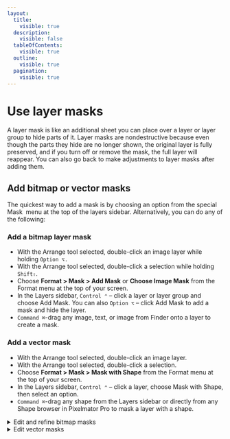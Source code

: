 ```yaml
---
layout:
  title:
    visible: true
  description:
    visible: false
  tableOfContents:
    visible: true
  outline:
    visible: true
  pagination:
    visible: true
---
```


# Use layer masks

A layer mask is like an additional sheet you can place over a layer or layer group to hide parts of it. Layer masks are nondestructive because even though the parts they hide are no longer shown, the original layer is fully preserved, and if you turn off or remove the mask, the full layer will reappear. You can also go back to make adjustments to layer masks after adding them.

## Add bitmap or vector masks

The quickest way to add a mask is by choosing an option from the special Mask <img src="https://help.pixelmator.com/pixelmator-pro/3.5/assets/English/1649061178000.png" alt="" data-size="line"> menu at the top of the layers sidebar. Alternatively, you can do any of the following:

### Add a bitmap layer mask

* With the Arrange tool selected, double-click an image layer while holding `Option ⌥.`
* With the Arrange tool selected, double-click a selection while holding `Shift⇧`.
* Choose **Format > Mask > Add Mask** or **Choose Image Mask** from the Format menu at the top of your screen.
* In the Layers sidebar, `Control ⌃` – click a layer or layer group and choose Add Mask. You can also `Option ⌥` – click Add Mask to add a mask and hide the layer.
* `Command ⌘`-drag any image, text, or image from Finder onto a layer to create a mask.

### Add a vector mask

* With the Arrange tool selected, double-click an image layer.
* With the Arrange tool selected, double-click a selection.
* Choose **Format > Mask > Mask with Shape** from the Format menu at the top of your screen.
* In the Layers sidebar, `Control ⌃` – click a layer, choose Mask with Shape, then select an option.
* `Command ⌘`-drag any shape from the Layers sidebar or directly from any Shape browser in Pixelmator Pro to mask a layer with a shape.

<details>

<summary>Edit and refine bitmap masks</summary>

**Edit using on-canvas controls**

Editing masks is easy with handy on-canvas controls that appear when you select a mask layer. If the controls are not visible, make sure the Arrange tool is selected.

1. Select the bitmap mask you want to edit.
2. Do any of the following:&#x20;
   * _Paint to hide or reveal additional areas:_ Use Paint and Erase brushes in the on-canvas controls at the bottom of the screen to hide or reveal the layer. When working on the mask, you can adjust the Brush Settings to control the brush size, softness, and opacity.
   * _Adjust the mask opacity:_ Click Mask Settings and drag the Opacity slider to control the overall transparency of the mask, including the unmasked areas of a layer.
   * _Adjust the mask density:_ Click Mask Settings and drag the Density slider to control the strength of the masking effect in the masked areas of a layer.
   * _Adjust the mask softness:_ Click Mask Settings and drag the Feather slider to control how much to soften the edges of the mask.
   * _Invert the mask:_ Click Invert Mask to make transparent areas opaque and vice versa. You can also press `Command ⌘` + `I` on your keyboard to invert a mask.

**Refine a mask**

Once you've made some basic adjustments to your mask, you can further refine it using the Refine Mask tool.

1. Select the mask you want to refine.
2. To choose the Refine Mask tool, do one of the following:
   * Click More in the on-canvas mask controls and choose Refine Mask.
   * In the Layers sidebar, `Control ⌃` – click the layer mask, and choose Refine Mask.
   * Select the mask or the masked layer, then choose **Format > Mask > Refine Mask** from the Format menu at the top of your screen.
3. Refine your mask by adjusting the options in the Tool Options pane:
   * _Shape Roundness:_ Adjust how much to round the mask outline.&#x20;
   * _Edge Softness:_ Adjust how much to soften the edges of the mask outline. With softer edges, the masked area will blend in better with other parts of the image should you copy or edit it.
   * _Expand:_ Change the size of the mask.
   * _Mask Subject:_ Automatically create a mask for the subject in your image.
   * _Smart Refine:_ Use a machine learning-based algorithm to intelligently detect intricate details like hair or fur at the edges of the mask and automatically refine the outline.
   * _Invert Mask:_ Inverting a mask makes the opaque areas of the masked image transparent and vice versa.
   * _Add or subtract areas from the mask:_\
     \
     Use the Refine Edge Brush to add or subtract only at the edges of the mask.\
     \
     Use the Quick Selection Brush to add or subtract from the mask as if using the Quick Selection tool.\
     \
     Use the Basic Brush to add or subtract from the mask as if painting with a basic brush.

**Edit a mask using the Paint tool**

When you place a layer mask over an image, it is completely white by default. The completely white parts of a mask are 100% transparent, meaning everything below the white areas is visible. If you paint over the mask with pure black, the areas you paint over are completely hidden. Pure white is 100% transparent, pure black is 0% transparent, and shades of grey range from 1% to 99% transparency — the darkest grey is 1% transparent, 50% grey is 50% transparent, and off-white is 99% transparent. \
\
This lets you edit masks — hide or reveal areas — by simply painting on the mask with black or white brushes. See [Paint tool](https://www.pixelmator.com/support/guide/pixelmator-pro/1038) to learn more.

:bulb: **Tip:** When editing masks using the Paint tool, you can use the keyboard shortcut `D` to reset the primary and secondary colors in Pixelmator Pro to black and white and `X` to switch between the primary and secondary colors.

</details>

<details>

<summary>Edit vector masks</summary>

Editing vector masks is easy with handy on-canvas controls that appear when you select a mask layer. If the controls are not visible, make sure the Arrange tool is selected.

1. Select the vector mask you want to edit.
2. Do any of the following:&#x20;
   * _Change the mask shape:_ To replace your current mask, use the Shape tool in the on-canvas controls to open the Shapes browser and select a shape.
   * _Change the mask fill type:_ Click Mask Settings, and in the Mask Fill Type menu, select whether you want your mask to be a solid color or a gradient. You can edit the gradient mask just as you edit gradients.
   * _Adjust the mask opacity:_ Click Mask Settings and drag the Opacity slider to control the overall transparency of the mask, including the unmasked areas of a layer.
   * _Adjust the mask density:_ Click Mask Settings and drag the Density slider to control the strength of the masking effect in the masked areas of a layer.
   * _Adjust the mask softness:_ Click Mask Settings and drag the Feather slider to control how much to soften the edges of the mask.
   * _Invert the mask:_ Click Invert Mask to make transparent areas opaque and vice versa. You can also press `Command ⌘` + `I` on your keyboard to invert a mask.

</details>

